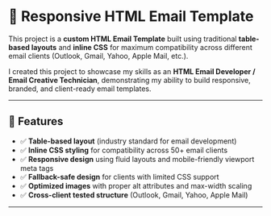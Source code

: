 # 📧 Responsive HTML Email Template

This project is a **custom HTML Email Template** built using traditional **table-based layouts** and **inline CSS** for maximum compatibility across different email clients (Outlook, Gmail, Yahoo, Apple Mail, etc.).  

I created this project to showcase my skills as an **HTML Email Developer / Email Creative Technician**, demonstrating my ability to build responsive, branded, and client-ready email templates.

---

## 🚀 Features
- ✅ **Table-based layout** (industry standard for email development)  
- ✅ **Inline CSS styling** for compatibility across 50+ email clients  
- ✅ **Responsive design** using fluid layouts and mobile-friendly viewport meta tags  
- ✅ **Fallback-safe design** for clients with limited CSS support  
- ✅ **Optimized images** with proper alt attributes and max-width scaling  
- ✅ **Cross-client tested structure** (Outlook, Gmail, Yahoo, Apple Mail)  

---
